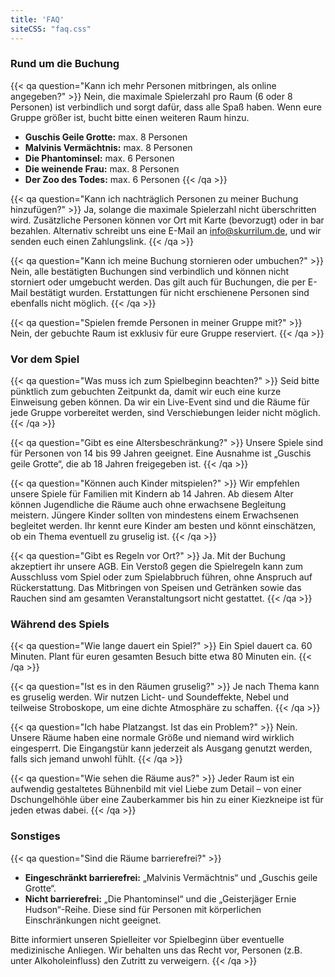 ```yaml
---
title: 'FAQ'
siteCSS: "faq.css"
---
```


### Rund um die Buchung

{{< qa question="Kann ich mehr Personen mitbringen, als online angegeben?" >}}
Nein, die maximale Spielerzahl pro Raum (6 oder 8 Personen) ist verbindlich und sorgt dafür, dass alle Spaß haben. Wenn eure Gruppe größer ist, bucht bitte einen weiteren Raum hinzu.
- **Guschis Geile Grotte:** max. 8 Personen
- **Malvinis Vermächtnis:** max. 8 Personen
- **Die Phantominsel:** max. 6 Personen
- **Die weinende Frau:** max. 8 Personen
- **Der Zoo des Todes:** max. 6 Personen
{{< /qa >}}

{{< qa question="Kann ich nachträglich Personen zu meiner Buchung hinzufügen?" >}}
Ja, solange die maximale Spielerzahl nicht überschritten wird. Zusätzliche Personen können vor Ort mit Karte (bevorzugt) oder in bar bezahlen. Alternativ schreibt uns eine E-Mail an info@skurrilum.de, und wir senden euch einen Zahlungslink.
{{< /qa >}}

{{< qa question="Kann ich meine Buchung stornieren oder umbuchen?" >}}
Nein, alle bestätigten Buchungen sind verbindlich und können nicht storniert oder umgebucht werden. Das gilt auch für Buchungen, die per E-Mail bestätigt wurden. Erstattungen für nicht erschienene Personen sind ebenfalls nicht möglich.
{{< /qa >}}

{{< qa question="Spielen fremde Personen in meiner Gruppe mit?" >}}
Nein, der gebuchte Raum ist exklusiv für eure Gruppe reserviert.
{{< /qa >}}

### Vor dem Spiel

{{< qa question="Was muss ich zum Spielbeginn beachten?" >}}
Seid bitte pünktlich zum gebuchten Zeitpunkt da, damit wir euch eine kurze Einweisung geben können. Da wir ein Live-Event sind und die Räume für jede Gruppe vorbereitet werden, sind Verschiebungen leider nicht möglich.
{{< /qa >}}

{{< qa question="Gibt es eine Altersbeschränkung?" >}}
Unsere Spiele sind für Personen von 14 bis 99 Jahren geeignet. Eine Ausnahme ist „Guschis geile Grotte“, die ab 18 Jahren freigegeben ist.
{{< /qa >}}

{{< qa question="Können auch Kinder mitspielen?" >}}
Wir empfehlen unsere Spiele für Familien mit Kindern ab 14 Jahren. Ab diesem Alter können Jugendliche die Räume auch ohne erwachsene Begleitung meistern. Jüngere Kinder sollten von mindestens einem Erwachsenen begleitet werden. Ihr kennt eure Kinder am besten und könnt einschätzen, ob ein Thema eventuell zu gruselig ist.
{{< /qa >}}

{{< qa question="Gibt es Regeln vor Ort?" >}}
Ja. Mit der Buchung akzeptiert ihr unsere AGB. Ein Verstoß gegen die Spielregeln kann zum Ausschluss vom Spiel oder zum Spielabbruch führen, ohne Anspruch auf Rückerstattung. Das Mitbringen von Speisen und Getränken sowie das Rauchen sind am gesamten Veranstaltungsort nicht gestattet.
{{< /qa >}}

### Während des Spiels

{{< qa question="Wie lange dauert ein Spiel?" >}}
Ein Spiel dauert ca. 60 Minuten. Plant für euren gesamten Besuch bitte etwa 80 Minuten ein.
{{< /qa >}}

{{< qa question="Ist es in den Räumen gruselig?" >}}
Je nach Thema kann es gruselig werden. Wir nutzen Licht- und Soundeffekte, Nebel und teilweise Stroboskope, um eine dichte Atmosphäre zu schaffen.
{{< /qa >}}

{{< qa question="Ich habe Platzangst. Ist das ein Problem?" >}}
Nein. Unsere Räume haben eine normale Größe und niemand wird wirklich eingesperrt. Die Eingangstür kann jederzeit als Ausgang genutzt werden, falls sich jemand unwohl fühlt.
{{< /qa >}}

{{< qa question="Wie sehen die Räume aus?" >}}
Jeder Raum ist ein aufwendig gestaltetes Bühnenbild mit viel Liebe zum Detail – von einer Dschungelhöhle über eine Zauberkammer bis hin zu einer Kiezkneipe ist für jeden etwas dabei.
{{< /qa >}}

### Sonstiges

{{< qa question="Sind die Räume barrierefrei?" >}}
- **Eingeschränkt barrierefrei:** „Malvinis Vermächtnis“ und „Guschis geile Grotte“.
- **Nicht barrierefrei:** „Die Phantominsel“ und die „Geisterjäger Ernie Hudson“-Reihe. Diese sind für Personen mit körperlichen Einschränkungen nicht geeignet.

Bitte informiert unseren Spielleiter vor Spielbeginn über eventuelle medizinische Anliegen. Wir behalten uns das Recht vor, Personen (z.B. unter Alkoholeinfluss) den Zutritt zu verweigern.
{{< /qa >}}
